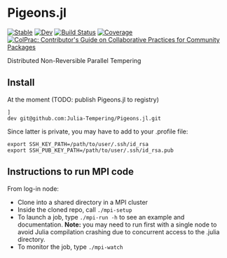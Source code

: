# Pigeons.jl

[![Stable](https://img.shields.io/badge/docs-stable-blue.svg)](https://github.com/Julia-Tempering/Pigeons.jl/stable/)
[![Dev](https://img.shields.io/badge/docs-dev-blue.svg)](https://github.com/Julia-Tempering/Pigeons.jl/dev/)
[![Build Status](https://github.com/Julia-Tempering/Pigeons.jl/actions/workflows/CI.yml/badge.svg?branch=main)](https://github.com/Julia-Tempering/Pigeons.jl/actions/workflows/CI.yml?query=branch%3Amain)
[![Coverage](https://codecov.io/gh/Julia-Tempering/Pigeons.jl/branch/main/graph/badge.svg)](https://codecov.io/gh/Julia-Tempering/Pigeons.jl)
[![ColPrac: Contributor's Guide on Collaborative Practices for Community Packages](https://img.shields.io/badge/ColPrac-Contributor's%20Guide-blueviolet)](https://github.com/SciML/ColPrac)

Distributed Non-Reversible Parallel Tempering


## Install

At the moment (TODO: publish Pigeons.jl to registry)

```
]
dev git@github.com:Julia-Tempering/Pigeons.jl.git
```

Since latter is private, you may have to add to your .profile file:

```
export SSH_KEY_PATH=/path/to/user/.ssh/id_rsa
export SSH_PUB_KEY_PATH=/path/to/user/.ssh/id_rsa.pub
```

## Instructions to run MPI code

From log-in node:

- Clone into a shared directory in a MPI cluster 
- Inside the cloned repo, call `./mpi-setup` 
- To launch a job, type `./mpi-run -h` to see an example and documentation. **Note:** you may need to run first with a single node to avoid Julia compilation crashing due to concurrent access to the .julia directory. 
- To monitor the job, type `./mpi-watch`
